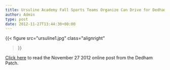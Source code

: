 ```yaml
---
title: Ursuline Academy Fall Sports Teams Organize Can Drive for Dedham Food Pantry
author: Admin
type: post
date: 2012-11-27T13:44:30+00:00
---
```

{{< figure
  src="ursuline1.jpg"
  class="alignright"
>}}

<a href="http://dedham.patch.com/articles/ursuline-academy-fall-sports-teams-organize-can-drive-for-dedham-food-pantry?ncid=newsltuspatc00000001#photo-12282945" target="_blank">Click here</a> to read the November 27 2012 online post from the Dedham Patch.
